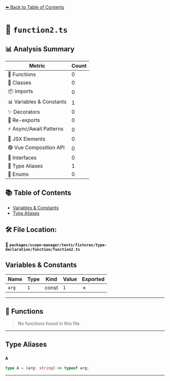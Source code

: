 [⬅️ Back to Table of Contents](../../../../../../index.md)

# 📄 `function2.ts`

## 📊 Analysis Summary

| Metric | Count |
|--------|-------|
| 🔧 Functions | 0 |
| 🧱 Classes | 0 |
| 📦 Imports | 0 |
| 📊 Variables & Constants | 1 |
| ✨ Decorators | 0 |
| 🔄 Re-exports | 0 |
| ⚡ Async/Await Patterns | 0 |
| 💠 JSX Elements | 0 |
| 🟢 Vue Composition API | 0 |
| 📐 Interfaces | 0 |
| 📑 Type Aliases | 1 |
| 🎯 Enums | 0 |

## 📚 Table of Contents

- [Variables & Constants](#variables-constants)
- [Type Aliases](#type-aliases)

## 🛠️ File Location:
📂 **`packages/scope-manager/tests/fixtures/type-declaration/function/function2.ts`**

## Variables & Constants

| Name | Type | Kind | Value | Exported |
|------|------|------|-------|----------|
| `arg` | `1` | const | `1` | ✗ |


---

## 🔧 Functions

> No functions found in this file.


---

## Type Aliases

### `A`

```ts
type A = (arg: string) => typeof arg;
```


---